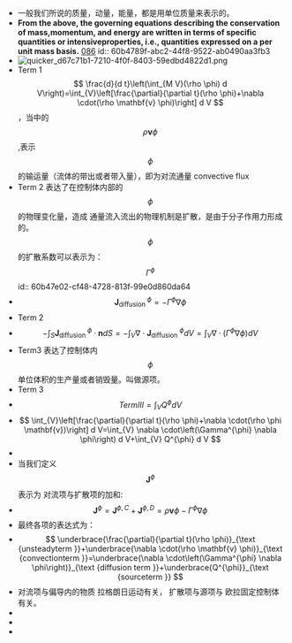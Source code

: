 - 一般我们所说的质量，动量，能量，都是用单位质量来表示的。
- **From the above, the governing equations describing the conservation of mass,momentum, and energy are written in terms of specific quantities or intensiveproperties, i.e., quantities expressed on a per unit mass basis.** [086](bookxnotepro://opennote/?nb={7eeb44c3-6948-459b-a29c-63e46dbbc7ec}&book=c00a3c7aa02860194e44137ec79fb095&page=85&x=220&y=305&id=76)
  id:: 60b4789f-abc2-44f8-9522-ab0490aa3fb3
- ![quicker_d67c71b1-7210-4f0f-8403-59edbd4822d1.png](https://i.loli.net/2021/05/31/WVmeKOLSUQJ3a5u.png)
- Term 1 $$ \frac{d}{d t}\left(\int_{M V}(\rho \phi) d V\right)=\int_{V}\left[\frac{\partial}{\partial t}(\rho \phi)+\nabla \cdot(\rho \mathbf{v} \phi)\right] d V $$ ，当中的$$\rho \mathbf{v} \phi$$,表示 $$\phi$$的输运量（流体的带出或者带入量），即为对流通量 convective flux
- Term 2 表达了在控制体内部的 $$\phi$$的物理变化量，造成 通量流入流出的物理机制是扩散，是由于分子作用力形成的。$$\phi$$ 的扩散系数可以表示为：$$\Gamma^{\phi}$$
  id:: 60b47e02-cf48-4728-813f-99e0d860da64
-
  $$ \mathbf{J}_{\text {diffusion }}^{\phi}=-\Gamma^{\phi} \nabla \phi $$
- Term 2
-
  $$ -\int_{S} \mathbf{J}_{\text {diffusion }}^{\phi} \cdot \mathbf{n} d S=-\int_{V} \nabla \cdot \mathbf{J}_{\text {diffusion }}^{\phi} d V=\int_{V} \nabla \cdot\left(\Gamma^{\phi} \nabla \phi\right) d V $$
- Term3 表达了控制体内$$\phi$$ 单位体积的生产量或者销毁量。叫做源项。
- Term 3
-
  $$ Term III  =\int_{V} Q^{\phi} d V $$
-
  $$ \int_{V}\left[\frac{\partial}{\partial t}(\rho \phi)+\nabla \cdot(\rho \phi \mathbf{v})\right] d V=\int_{V} \nabla \cdot\left(\Gamma^{\phi} \nabla \phi\right) d V+\int_{V} Q^{\phi} d V $$
-
- 当我们定义$$ \mathbf{J}^{\phi} $$ 表示为 对流项与扩散项的加和:
-
  $$ \mathbf{J}^{\phi}=\mathbf{J}^{\phi, C}+\mathbf{J}^{\phi, D}=\rho \mathbf{v} \phi-\Gamma^{\phi} \nabla \phi $$
- 最终各项的表达式为：
-
  $$ \underbrace{\frac{\partial}{\partial t}(\rho \phi)}_{\text {unsteadyterm }}+\underbrace{\nabla \cdot(\rho \mathbf{v} \phi)}_{\text {convectionterm }}=\underbrace{\nabla \cdot\left(\Gamma^{\phi} \nabla \phi\right)}_{\text {diffusion term }}+\underbrace{Q^{\phi}}_{\text {sourceterm }} $$
- 对流项与偏导内的物质 拉格朗日运动有关， 扩散项与源项与 欧拉固定控制体有关。
-
-
-